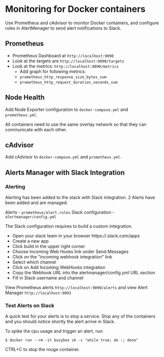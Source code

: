 # Monitoring for Docker containers

Use Prometheus and cAdvisor to monitor Docker containers, and configure rules in AlertMenager to send alert notifications to Slack.

## Prometheus

* Prometheus Dashboard at `http://localhost:9090`
* Look at the targets are `http://localhost:9090/targets`
* Look at the metrics: `http://localhost:9090/metrics`
  * Add graph for following metrics:
  * `prometheus_http_response_size_bytes_sum`
  * `prometheus_http_request_duration_seconds_sum`

## Node Health

Add Node Exporter configuration to `docker-compose.yml` and `prometheus.yml`.

All containers need to use the same overlay network so that they can communicate with each other.

## cAdvisor

Add cAdvisor to `docker-compose.yml` and `prometheus.yml`.

## Alerts Manager with Slack Integration

### Alerting

Alerting has been added to the stack with Slack integration. 2 Alerts have been added and are managed.

Alerts - `prometheus/alert.rules` Slack configuration - `alertmanager/config.yml`

The Slack configuration requires to build a custom integration.

* Open your slack team in your browser https://<your-slack-team>.slack.com/apps
* Create a new app
* Click build in the upper right corner
* Choose Incoming Web Hooks link under Send Messages
* Click on the "incoming webhook integration" link
* Select which channel
* Click on Add Incoming WebHooks integration
* Copy the Webhook URL into the alertmanager/config.yml URL section
* Fill in Slack username and channel

View Prometheus alerts `http://localhost:9090/alerts` and view Alert Manager `http://localhost:9093`

### Test Alerts on Slack

A quick test for your alerts is to stop a service. Stop any of the containers and you should notice shortly the alert arrive in Slack. 

To spike the cpu usage and trigger an alert, run: 

```
$ docker run --rm -it busybox sh -c "while true; do :; done"
```
CTRL+C to stop the rouge container.



